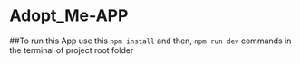# Adopt_Me-APP
##To run this App use this `npm install` and then, `npm run dev` commands in the terminal of project root folder
